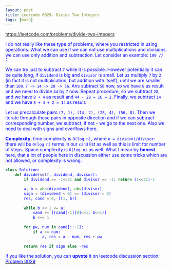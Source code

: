 ```yaml
---
layout: post
title: Leetcode 0029. Divide Two Integers
tags: [math]  
---
```


<a href="https://leetcode.com/problems/divide-two-integers"> <font color = blue>https://leetcode.com/problems/divide-two-integers

I do not really like these type of problems, where you restricted in using operations. What we can use if we can not use multiplications and divisions: we can use only addition and subtraction. Let consider an example:
`100 // 7`

We can try just to subtract `7` while it is possible.  However potentially it can be quite long, if `dividend` is big and `divisor` is small. Let us multiply `7` by `2` (in fact it is not multiplication, but addition with itself), until we are smaller than `100`.  `7 -> 14 -> 28 -> 56`. Ans subtract `56` now, so we have `8` as result and we need to divide `44` by `7` now. Repeat procedure, so we subtract `28`, and we have `8 + 4` as result and `44 - 28 = 16 = 2`. Finally, we subtract `14` and we have `8 + 4 + 2 = 14` as result.

Let us precalculate pairs `(7, 1), (14, 2), (28, 4), (56, 8)`. Then we iterate through these pairs in opposite direction and if we can subtract corresponding number, we subtract, if not - we go to the next one. Also we need to deal with signs and overflows here.

**Complexity**: time complexity is `O(log n)`, where `n = divident/divisor`: there will be `O(log n)` terms in our `cand` list as well as this is limit for number of steps. Space complexity is `O(log n)` as well. What I mean by **honest** here, that a lot of people here in discussion either use some tricks which are not allowed, or complexity is wrong.

```python
class Solution:
    def divide(self, dividend, divisor):
        if dividend == -1<<31 and divisor == -1: return (1<<31)-1

        a, b = abs(dividend), abs(divisor)
        sign = (dividend < 0) == (divisor < 0)
        res, cand = 0, [(1, b)]
        
        while b << 1 <= a:
            cand += [(cand[-1][0]<<1, b<<1)]
            b <<= 1
            
        for pw, num in cand[::-1]:
            if a >= num:
                a, res = a - num, res + pw
                
        return res if sign else -res
```
If you like the solution, you can **upvote** it on leetcode discussion section:<a href="https://leetcode.com/problems/divide-two-integers/discuss/1084819/python-o(log-n)-honest-solution-explained"> <font color = blue>Problem 0029
